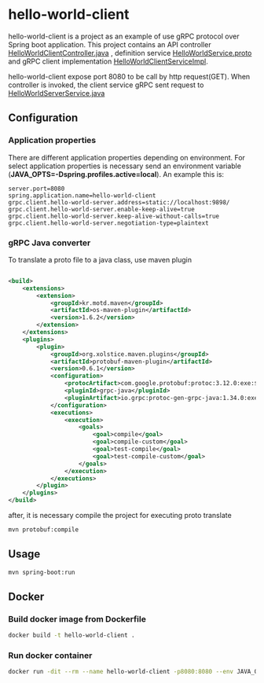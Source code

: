 # hello-world-client

hello-world-client is a project as an example of use gRPC protocol over Spring boot application. This project contains
an API
controller [HelloWorldClientController.java](src/main/java/com/ivanas/helloworldclient/controller/HelloWorldClientController.java)
, definition service [HelloWorldService.proto](src/main/proto/HelloWorldService.proto) and gRPC client implementation
[HelloWorldClientServiceImpl](src/main/java/com/ivanas/helloworldclient/service/HelloWorldClientServiceImpl.java).

hello-world-client expose port 8080 to be call by http request(GET). When controller is invoked, the client service gRPC
sent request
to [HelloWorldServerService.java](../hello-world-server/src/main/java/com/ivanas/helloworldserver/service/HelloWorldServerService.java)

## Configuration

### Application properties

There are different application properties depending on environment. For select application properties is necessary send
an environment variable (**JAVA_OPTS=-Dspring.profiles.active=local**). An example this is:
```properties
server.port=8080
spring.application.name=hello-world-client
grpc.client.hello-world-server.address=static://localhost:9898/
grpc.client.hello-world-server.enable-keep-alive=true
grpc.client.hello-world-server.keep-alive-without-calls=true
grpc.client.hello-world-server.negotiation-type=plaintext
```

### gRPC Java converter

To translate a proto file to a java class, use maven plugin

```xml

<build>
    <extensions>
        <extension>
            <groupId>kr.motd.maven</groupId>
            <artifactId>os-maven-plugin</artifactId>
            <version>1.6.2</version>
        </extension>
    </extensions>
    <plugins>
        <plugin>
            <groupId>org.xolstice.maven.plugins</groupId>
            <artifactId>protobuf-maven-plugin</artifactId>
            <version>0.6.1</version>
            <configuration>
                <protocArtifact>com.google.protobuf:protoc:3.12.0:exe:${os.detected.classifier}</protocArtifact>
                <pluginId>grpc-java</pluginId>
                <pluginArtifact>io.grpc:protoc-gen-grpc-java:1.34.0:exe:${os.detected.classifier}</pluginArtifact>
            </configuration>
            <executions>
                <execution>
                    <goals>
                        <goal>compile</goal>
                        <goal>compile-custom</goal>
                        <goal>test-compile</goal>
                        <goal>test-compile-custom</goal>
                    </goals>
                </execution>
            </executions>
        </plugin>
    </plugins>
</build>
```

after, it is necessary compile the project for executing proto translate

```bash
mvn protobuf:compile
```

## Usage

```bash
mvn spring-boot:run
```

## Docker

### Build docker image from Dockerfile

```bash
docker build -t hello-world-client .
```

### Run docker container

```bash
docker run -dit --rm --name hello-world-client -p8080:8080 --env JAVA_OPTS=-Dspring.profiles.active=local hello-world-client
```

